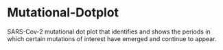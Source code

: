 # Mutational-Dotplot
SARS-Cov-2 mutational dot plot that identifies and shows the periods in which certain mutations of interest have emerged and continue to appear. 
